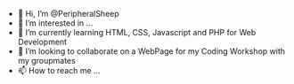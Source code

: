 - 👋 Hi, I’m @PeripheralSheep
- 👀 I’m interested in ...
- 🌱 I’m currently learning HTML,  CSS, Javascript and PHP for Web Development
- 💞️ I’m looking to collaborate on a WebPage for my Coding Workshop with my groupmates
- 📫 How to reach me ...

<!---
PeripheralSheep/PeripheralSheep is a ✨ special ✨ repository because its `README.md` (this file) appears on your GitHub profile.
You can click the Preview link to take a look at your changes.
--->
